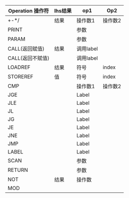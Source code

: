 | Operation 操作符 | lhs结果 | op1       | Op2     |
| ---------------- | ------- | --------- | ------- |
| +\-\*\/          | 结果    | 操作数1   | 操作数2 |
| PRINT            |         | 参数      |         |
| PARAM            |         | 参数      |         |
| CALL(返回赋值)   | 结果    | 调用label |         |
| CALL(返回不赋值) |         | 调用label |         |
| LOADREF          | 结果    | 符号      | index   |
| STOREREF         | 值      | 符号      | index   |
| CMP              |         | 操作数1   | 操作数2 |
| JGE              |         | Label     |         |
| JLE              |         | Label     |         |
| JL               |         | Label     |         |
| JG               |         | Label     |         |
| JE               |         | Label     |         |
| JNE              |         | Label     |         |
| JMP              |         | Label     |         |
| LABEL            |         | Label     |         |
| SCAN             |         | 参数      |         |
| RETURN           |         | 参数      |         |
| NOT              | 结果    | 操作数    |         |
| MOD              |         |           |         |